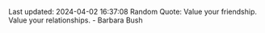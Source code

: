 Last updated: 2024-04-02 16:37:08
Random Quote: Value your friendship. Value your relationships. - Barbara Bush